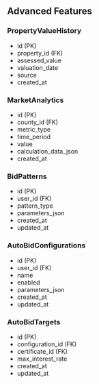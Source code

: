 ## Advanced Features

### PropertyValueHistory
- id (PK)
- property_id (FK)
- assessed_value
- valuation_date
- source
- created_at

### MarketAnalytics
- id (PK)
- county_id (FK)
- metric_type
- time_period
- value
- calculation_data_json
- created_at

### BidPatterns
- id (PK)
- user_id (FK)
- pattern_type
- parameters_json
- created_at
- updated_at

### AutoBidConfigurations
- id (PK)
- user_id (FK)
- name
- enabled
- parameters_json
- created_at
- updated_at

### AutoBidTargets
- id (PK)
- configuration_id (FK)
- certificate_id (FK)
- max_interest_rate
- created_at
- updated_at
